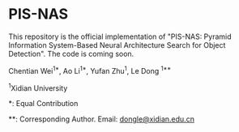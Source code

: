 # PIS-NAS

This repository is the official implementation  of "PIS-NAS: Pyramid Information System-Based Neural Architecture Search for Object Detection". The code is coming soon.

Chentian Wei<sup>1*</sup>, Ao Li<sup>1\*</sup>, Yufan Zhu<sup>1</sup>, Le Dong <sup>1\*\*</sup>

<sup>1</sup>Xidian University

*: Equal Contribution

**: Corresponding Author. Email: dongle@xidian.edu.cn